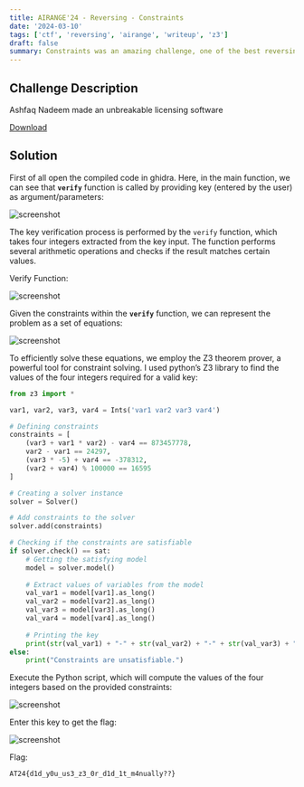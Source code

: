 ```yaml
---
title: AIRANGE'24 - Reversing - Constraints
date: '2024-03-10'
tags: ['ctf', 'reversing', 'airange', 'writeup', 'z3']
draft: false
summary: Constraints was an amazing challenge, one of the best reversing challenges that I've played so far.
---
```


## Challenge Description

Ashfaq Nadeem made an unbreakable licensing software


[Download](https://airange.online/files/11bdbd4c109d4e02adbea36c9e7a359f/constraints?token=eyJ1c2VyX2lkIjo3MSwidGVhbV9pZCI6bnVsbCwiZmlsZV9pZCI6Mjd9.Ze0HUg.IDkDcwuMhzvFeZZickSsr-_9Jds)

## Solution

First of all open the compiled code in ghidra. Here, in the main function, we can see that **`verify`** function is called by providing key (entered by the user) as argument/parameters:

![screenshot](/static/writeups/airange24/rev/Untitled.png)

The key verification process is performed by the `verify` function, which takes four integers extracted from the key input. The function performs several arithmetic operations and checks if the result matches certain values.

Verify Function:

![screenshot](/static/writeups/airange24/rev/Untitled1.png)

Given the constraints within the **`verify`** function, we can represent the problem as a set of equations:

![screenshot](/static/writeups/airange24/rev/Untitled2.png)

To efficiently solve these equations, we employ the Z3 theorem prover, a powerful tool for constraint solving. I used python’s Z3 library to find the values of the four integers required for a valid key:

```python
from z3 import *

var1, var2, var3, var4 = Ints('var1 var2 var3 var4')

# Defining constraints
constraints = [
    (var3 + var1 * var2) - var4 == 873457778,
    var2 - var1 == 24297,
    (var3 * -5) + var4 == -378312,
    (var2 + var4) % 100000 == 16595
]

# Creating a solver instance
solver = Solver()

# Add constraints to the solver
solver.add(constraints)

# Checking if the constraints are satisfiable
if solver.check() == sat:
    # Getting the satisfying model
    model = solver.model()
    
    # Extract values of variables from the model
    val_var1 = model[var1].as_long()
    val_var2 = model[var2].as_long()
    val_var3 = model[var3].as_long()
    val_var4 = model[var4].as_long()
    
    # Printing the key
    print(str(val_var1) + "-" + str(val_var2) + "-" + str(val_var3) + "-" + str(val_var4))
else:
    print("Constraints are unsatisfiable.")
```

Execute the Python script, which will compute the values of the four integers based on the provided constraints:

![screenshot](/static/writeups/airange24/rev/Untitled3.png)

Enter this key to get the flag:

![screenshot](/static/writeups/airange24/rev/Untitled4.png)

Flag:

```
AT24{d1d_y0u_us3_z3_0r_d1d_1t_m4nually??}
```